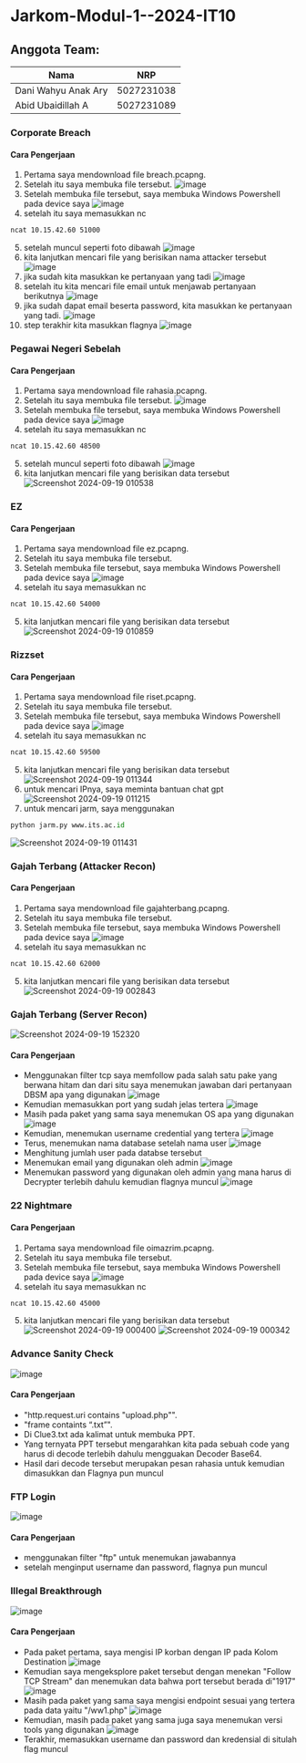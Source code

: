 # Jarkom-Modul-1--2024-IT10

## Anggota Team:

| Nama | NRP                    |
|---------------|---------------------------------|
| Dani Wahyu Anak Ary    | 5027231038 |
| Abid Ubaidillah A      | 5027231089 |

### Corporate Breach
#### Cara Pengerjaan
1. Pertama saya mendownload file breach.pcapng.
2. Setelah itu saya membuka file tersebut.
![image](https://github.com/user-attachments/assets/d456d069-d72d-4f6b-8810-49af03291b86)
3. Setelah membuka file tersebut, saya membuka Windows Powershell pada device saya
![image](https://github.com/user-attachments/assets/9bd77ccc-c012-4424-a795-87b734bcb531)
4. setelah itu saya memasukkan nc
```bash
ncat 10.15.42.60 51000
```
5. setelah muncul seperti foto dibawah
![image](https://github.com/user-attachments/assets/ae7af18f-d5a3-4e37-b498-c90adf8f0ea4)
6. kita lanjutkan mencari file yang berisikan nama attacker tersebut
![image](https://github.com/user-attachments/assets/1f4fb18e-dfe2-45fb-8214-04346924b350)
7. jika sudah kita masukkan ke pertanyaan yang tadi
![image](https://github.com/user-attachments/assets/b2dd9d1f-f688-45ea-ad49-47910c5a0a42)
8. setelah itu kita mencari file email untuk menjawab pertanyaan berikutnya
![image](https://github.com/user-attachments/assets/6f0901cc-5553-4909-b854-dae75e5d0e18)
9. jika sudah dapat email beserta password, kita masukkan ke pertanyaan yang tadi.
![image](https://github.com/user-attachments/assets/122ad2b9-fb96-48cd-a31b-adf99f99ae79)
10. step terakhir kita masukkan flagnya
![image](https://github.com/user-attachments/assets/17cb1491-ca7b-4b61-b481-c07e32e5a28f)

### Pegawai Negeri Sebelah
#### Cara Pengerjaan
1. Pertama saya mendownload file rahasia.pcapng.
2. Setelah itu saya membuka file tersebut.
![image](https://github.com/user-attachments/assets/daf384c4-bc13-4cb6-81bf-b74a7082d217)
3. Setelah membuka file tersebut, saya membuka Windows Powershell pada device saya
![image](https://github.com/user-attachments/assets/9bd77ccc-c012-4424-a795-87b734bcb531)
4. setelah itu saya memasukkan nc
```bash
ncat 10.15.42.60 48500
```
5. setelah muncul seperti foto dibawah
![image](https://github.com/user-attachments/assets/b4d3292b-173f-4a02-83e2-8aad7b79a440)
6. kita lanjutkan mencari file yang berisikan data tersebut
![Screenshot 2024-09-19 010538](https://github.com/user-attachments/assets/9cf3adfc-32c7-41b3-8bde-0aba4216aa14)

### EZ
#### Cara Pengerjaan
1. Pertama saya mendownload file ez.pcapng.
2. Setelah itu saya membuka file tersebut.
3. Setelah membuka file tersebut, saya membuka Windows Powershell pada device saya
![image](https://github.com/user-attachments/assets/9bd77ccc-c012-4424-a795-87b734bcb531)
4. setelah itu saya memasukkan nc
```bash
ncat 10.15.42.60 54000
```
5. kita lanjutkan mencari file yang berisikan data tersebut
![Screenshot 2024-09-19 010859](https://github.com/user-attachments/assets/d1669173-ec32-400c-b278-a7eab9a6ba10)

### Rizzset
#### Cara Pengerjaan
1. Pertama saya mendownload file riset.pcapng.
2. Setelah itu saya membuka file tersebut.
3. Setelah membuka file tersebut, saya membuka Windows Powershell pada device saya
![image](https://github.com/user-attachments/assets/9bd77ccc-c012-4424-a795-87b734bcb531)
4. setelah itu saya memasukkan nc
```bash
ncat 10.15.42.60 59500
```
5. kita lanjutkan mencari file yang berisikan data tersebut
![Screenshot 2024-09-19 011344](https://github.com/user-attachments/assets/03813259-7a99-4ea9-829e-4c61437205c4)
6. untuk mencari IPnya, saya meminta bantuan chat gpt
![Screenshot 2024-09-19 011215](https://github.com/user-attachments/assets/8461e6c4-0cf1-4a38-8023-968dd5ce028f)
7. untuk mencari jarm, saya menggunakan
```py
python jarm.py www.its.ac.id
```
![Screenshot 2024-09-19 011431](https://github.com/user-attachments/assets/5b78619e-23ed-4a51-a532-699295403499)

### Gajah Terbang (Attacker Recon)
#### Cara Pengerjaan
1. Pertama saya mendownload file gajahterbang.pcapng.
2. Setelah itu saya membuka file tersebut.
3. Setelah membuka file tersebut, saya membuka Windows Powershell pada device saya
![image](https://github.com/user-attachments/assets/9bd77ccc-c012-4424-a795-87b734bcb531)
4. setelah itu saya memasukkan nc
```bash
ncat 10.15.42.60 62000
```
5. kita lanjutkan mencari file yang berisikan data tersebut
![Screenshot 2024-09-19 002843](https://github.com/user-attachments/assets/7b331e36-d6fb-49ad-a211-218129b15bf0)

### Gajah Terbang (Server Recon)
![Screenshot 2024-09-19 152320](https://github.com/user-attachments/assets/0b899bc6-f446-4f58-a6bd-99fc5bb4d204)
#### Cara Pengerjaan
- Menggunakan filter tcp saya memfollow pada salah satu pake yang berwana hitam dan dari situ saya menemukan jawaban dari pertanyaan DBSM apa yang digunakan
![image](https://github.com/user-attachments/assets/f499befb-0d34-4de4-abc0-fd1b1c07ef6f)
- Kemudian memasukkan port yang sudah jelas tertera
![image](https://github.com/user-attachments/assets/e57931b8-9406-4c5c-bde9-53797c0d7cc8)
- Masih pada paket yang sama saya menemukan OS apa yang digunakan
![image](https://github.com/user-attachments/assets/9d91cbec-bad3-40dd-b317-629a7159994d)
- Kemudian, menemukan username credential yang tertera
![image](https://github.com/user-attachments/assets/bd9b0ab2-13ad-4118-9532-a82d537158ed)
- Terus, menemukan nama database setelah nama user
![image](https://github.com/user-attachments/assets/c248184a-d0f8-4fc1-b3a1-959e88e6a22f)
- Menghitung jumlah user pada databse tersebut
- Menemukan email yang digunakan oleh admin
![image](https://github.com/user-attachments/assets/da43de5a-4503-4fc7-83f3-5b3711584d09)
- Menemukan password yang digunakan oleh admin yang mana harus di Decrypter terlebih dahulu kemudian flagnya muncul
![image](https://github.com/user-attachments/assets/e4ab5734-f88d-4cd0-a8ff-6f4125556756)


### 22 Nightmare
#### Cara Pengerjaan
1. Pertama saya mendownload file oimazrim.pcapng.
2. Setelah itu saya membuka file tersebut.
3. Setelah membuka file tersebut, saya membuka Windows Powershell pada device saya
![image](https://github.com/user-attachments/assets/9bd77ccc-c012-4424-a795-87b734bcb531)
4. setelah itu saya memasukkan nc
```bash
ncat 10.15.42.60 45000
```
5. kita lanjutkan mencari file yang berisikan data tersebut
![Screenshot 2024-09-19 000400](https://github.com/user-attachments/assets/e98bcc87-77e2-4840-b115-6b59845affc5)
![Screenshot 2024-09-19 000342](https://github.com/user-attachments/assets/895d2a2b-25c9-4433-9e28-2d80710f9a3a)

### Advance Sanity Check
![image](https://github.com/user-attachments/assets/2e33681e-f43f-4d5e-8d77-ca36137d7593)
#### Cara Pengerjaan
- "http.request.uri contains "upload.php"".
- "frame containts “.txt”".
- Di Clue3.txt ada kalimat untuk membuka PPT.
- Yang ternyata PPT tersebut mengarahkan kita pada sebuah code yang harus di decode terlebih dahulu mengguakan Decoder Base64.
- Hasil dari decode tersebut merupakan pesan rahasia untuk kemudian dimasukkan dan Flagnya pun muncul

### FTP Login
![image](https://github.com/user-attachments/assets/46e2426d-3863-4139-bf55-17f7c3d787d9)
#### Cara Pengerjaan
- menggunakan filter "ftp" untuk menemukan jawabannya
- setelah menginput username dan password, flagnya pun muncul

### Illegal Breakthrough
![image](https://github.com/user-attachments/assets/70d6a224-995c-4206-bdea-9bab63a10877)
#### Cara Pengerjaan
- Pada paket pertama, saya mengisi IP korban dengan IP pada Kolom Destination
  ![image](https://github.com/user-attachments/assets/498c2491-19ae-42fa-b348-2aaa47d6dff9)
- Kemudian saya mengeksplore paket tersebut dengan menekan "Follow TCP Stream" dan menemukan data bahwa port tersebut berada di"1917"
  ![image](https://github.com/user-attachments/assets/ee15089c-8180-49fb-947b-dff87fbf9d24)
- Masih pada paket yang sama saya mengisi endpoint sesuai yang tertera pada data yaitu "/ww1.php"
  ![image](https://github.com/user-attachments/assets/78432cad-e3f8-4e03-b64a-400a09f96e21)
- Kemudian, masih pada paket yang sama juga saya menemukan versi tools yang digunakan
![image](https://github.com/user-attachments/assets/6a4619c7-06b6-4c5c-821e-4cb7c0608f52)
- Terakhir, memasukkan username dan password dan kredensial di situlah flag muncul
